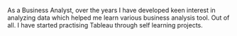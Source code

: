 As a Business Analyst, over the years I have developed keen interest in analyzing data which helped me learn various business analysis tool.
Out of all. I have started practising Tableau through self learning projects.
